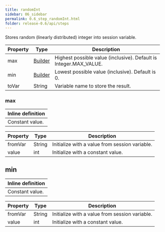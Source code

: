 ```yaml
---
title: randomInt
sidebar: 06_sidebar
permalink: 0.6_step_randomInt.html
folder: release-0.6/api/steps
---
```


Stores random (linearly distributed) integer into session variable. 

| Property | Type | Description |
| ------- | ------- | -------- |
| max | [Builder](#max) | Highest possible value (inclusive). Default is Integer.MAX_VALUE.  |
| min | [Builder](#min) | Lowest possible value (inclusive). Default is 0.  |
| toVar | String | Variable name to store the result.  |

### max


| Inline definition |
| -------- |
| Constant value. |

| Property | Type | Description |
| ------- | ------- | ------- |
| fromVar | String | Initialize with a value from session variable.  |
| value | int | Initialize with a constant value.  |

## min


| Inline definition |
| -------- |
| Constant value. |

| Property | Type | Description |
| ------- | ------- | ------- |
| fromVar | String | Initialize with a value from session variable.  |
| value | int | Initialize with a constant value.  |

